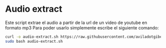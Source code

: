 # Audio extract
Este script extrae el audio a partir de la url de un video de youtube en formato mp3
Para poder usarlo simplemente escribe el siguiente comando:
```bash
curl -o audio-extract.sh https://raw.githubusercontent.com/aviladotgibert/dhcp_dns_script/main/dhcpdns_script.sh
sudo bash audio-extract.sh
```
